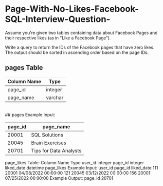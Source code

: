 # Page-With-No-Likes-Facebook-SQL-Interview-Question-
Assume you're given two tables containing data about Facebook Pages and their respective likes (as in "Like a Facebook Page").

Write a query to return the IDs of the Facebook pages that have zero likes. The output should be sorted in ascending order based on the page IDs.
<br>
## pages Table

| Column Name | Type      |
|-------------|-----------|
| page_id     | integer   |
| page_name   | varchar   |

<br>
## pages
Example Input:


| page_id | page_name          |
|---------|--------------------|
| 20001   | SQL Solutions      |
| 20045   | Brain Exercises    |
| 20701   | Tips for Data Analysts |

page_likes Table:
Column Name	Type
user_id	integer
page_id	integer
liked_date	datetime
page_likes Example Input:
user_id	page_id	liked_date
111	20001	04/08/2022 00:00:00
121	20045	03/12/2022 00:00:00
156	20001	07/25/2022 00:00:00
Example Output:
page_id
20701
